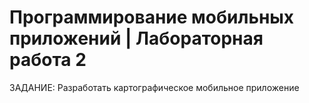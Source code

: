 # Программирование мобильных приложений | Лабораторная работа 2

ЗАДАНИЕ: Разработать картографическое мобильное приложение
